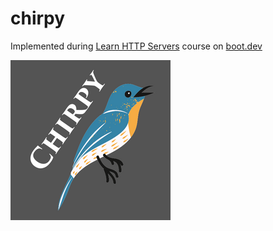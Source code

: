 # chirpy

Implemented during [Learn HTTP Servers](https://www.boot.dev/courses/learn-http-servers) course on [boot.dev](https://boot.dev)

![](assets/logo.png)

